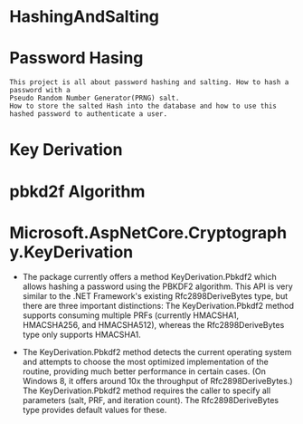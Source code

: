 # HashingAndSalting

# Password Hasing

    This project is all about password hashing and salting. How to hash a password with a 
    Pseudo Random Number Generator(PRNG) salt.
    How to store the salted Hash into the database and how to use this hashed password to authenticate a user.

   # Key Derivation
   # pbkd2f Algorithm 
   
   # Microsoft.AspNetCore.Cryptography.KeyDerivation
   
   * The package currently offers a method KeyDerivation.Pbkdf2 which allows hashing a password using the PBKDF2 algorithm.
     This API is very similar to the .NET Framework's existing Rfc2898DeriveBytes type, but there are three important distinctions:
     The KeyDerivation.Pbkdf2 method supports consuming multiple PRFs (currently HMACSHA1, HMACSHA256, and HMACSHA512), whereas the Rfc2898DeriveBytes type only supports HMACSHA1.
   
  * The KeyDerivation.Pbkdf2 method detects the current operating system and attempts to choose the most optimized 
    implementation of the routine, providing much better performance in certain cases. (On Windows 8,
    it offers around 10x the throughput of Rfc2898DeriveBytes.)
    The KeyDerivation.Pbkdf2 method requires the caller to specify all parameters (salt, PRF, and iteration count). 
    The Rfc2898DeriveBytes type provides default values for these.
